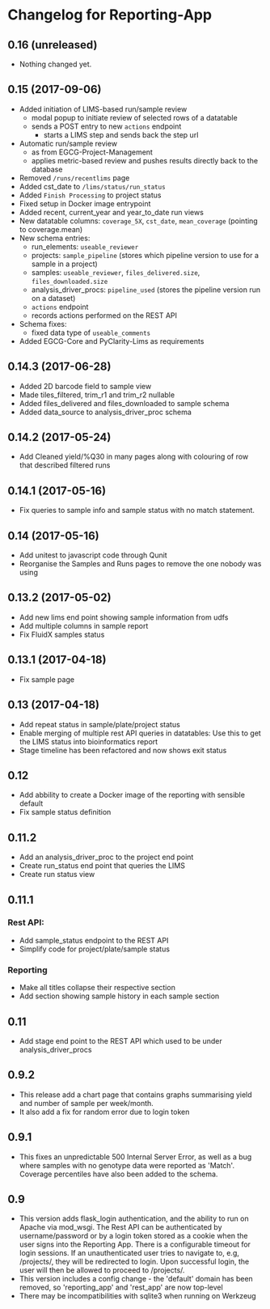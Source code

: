 Changelog for Reporting-App
===========================

0.16 (unreleased)
-----------------

- Nothing changed yet.


0.15 (2017-09-06)
-----------------

- Added initiation of LIMS-based run/sample review
    - modal popup to initiate review of selected rows of a datatable
    - sends a POST entry to new `actions` endpoint
      - starts a LIMS step and sends back the step url
- Automatic run/sample review
    - as from EGCG-Project-Management
    - applies metric-based review and pushes results directly back to the database 
- Removed `/runs/recentlims` page
- Added cst_date to `/lims/status/run_status`
- Added `Finish Processing` to project status
- Fixed setup in Docker image entrypoint
- Added recent, current_year and year_to_date run views
- New datatable columns: `coverage_5X`, `cst_date`, `mean_coverage` (pointing to coverage.mean)
- New schema entries:
    - run_elements: `useable_reviewer`
    - projects: `sample_pipeline` (stores which pipeline version to use for a sample in a project)
    - samples: `useable_reviewer`, `files_delivered.size`, `files_downloaded.size`
    - analysis_driver_procs: `pipeline_used` (stores the pipeline version run on a dataset)
    - `actions` endpoint
    - records actions performed on the REST API
- Schema fixes:
    - fixed data type of `useable_comments`
- Added EGCG-Core and PyClarity-Lims as requirements


0.14.3 (2017-06-28)
-------------------

- Added 2D barcode field to sample view
- Made tiles_filtered, trim_r1 and trim_r2 nullable
- Added files_delivered and files_downloaded to sample schema
- Added data_source to analysis_driver_proc schema


0.14.2 (2017-05-24)
-------------------

- Add Cleaned yield/%Q30 in many pages along with colouring of row that described filtered runs


0.14.1 (2017-05-16)
-------------------

- Fix queries to sample info and sample status with no match statement.


0.14 (2017-05-16)
-----------------

- Add unitest to javascript code through Qunit
- Reorganise the Samples and Runs pages to remove the one nobody was using


0.13.2 (2017-05-02)
-------------------

- Add new lims end point showing sample information from udfs
- Add multiple columns in sample report
- Fix FluidX samples status 


0.13.1 (2017-04-18)
-------------------

- Fix sample page


0.13 (2017-04-18)
-----------------
 - Add repeat status in sample/plate/project status
 - Enable merging of multiple rest API queries in datatables: Use this to get the LIMS status into bioinformatics report
 - Stage timeline has been refactored and now shows exit status
  
0.12
-----
 - Add abbility to create a Docker image of the reporting with sensible default 
 - Fix sample status definition 
 
0.11.2
------
 - Add an analysis_driver_proc to the project end point
 - Create run_status end point that queries the LIMS
 - Create run status view

0.11.1
------
### Rest API:
 * Add sample_status endpoint to the REST API
 * Simplify code for project/plate/sample status

### Reporting 
 * Make all titles collapse their respective section
 * Add section showing sample history in each sample section

0.11
----
 - Add stage end point to the REST API which used to be under analysis_driver_procs


0.9.2
-----
 - This release add a chart page that contains graphs summarising yield and number of sample per week/month.
 - It also add a fix for random error due to login token

0.9.1
-----
 - This fixes an unpredictable 500 Internal Server Error, as well as a bug where samples with no genotype data were reported as 'Match'. Coverage percentiles have also been added to the schema.

0.9
----
 - This version adds flask_login authentication, and the ability to run on Apache via mod_wsgi. The Rest API can be authenticated by username/password or by a login token stored as a cookie when the user signs into the Reporting App. There is a configurable timeout for login sessions. If an unauthenticated user tries to navigate to, e.g, /projects/<project>, they will be redirected to login. Upon successful login, the user will then be allowed to proceed to /projects/<project>.
 - This version includes a config change - the 'default' domain has been removed, so 'reporting_app' and 'rest_app' are now top-level
 - There may be incompatibilities with sqlite3 when running on Werkzeug
